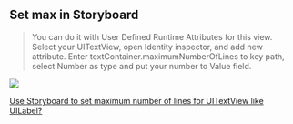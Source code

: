 ## Set max in Storyboard

> You can do it with User Defined Runtime Attributes for this view. Select your UITextView, open Identity inspector, and add new attribute. Enter textContainer.maximumNumberOfLines to key path, select Number as type and put your number to Value field.

![](https://i.stack.imgur.com/EJgyq.png)

[Use Storyboard to set maximum number of lines for UITextView like UILabel?](https://stackoverflow.com/questions/34870101/use-storyboard-to-set-maximum-number-of-lines-for-uitextview-like-uilabel)
